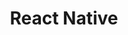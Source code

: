 ---
title: React Native
description: React Native combines the best parts of native development with React, a best-in-class JavaScript library for building user interfaces.
link: https://reactnative.dev/
---